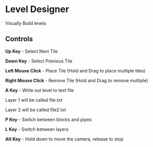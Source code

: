 # Level Designer
Visually Build levels

## Controls ##

**Up Key** - Select Next Tile

**Down Key** - Select Previous Tile

**Left Mouse Click** - Place Tile (Hold and Drag to place multiple tiles)

**Right Mouse Click** - Remove Tile (Hold and Drag to remove multiple)

**A Key** - Write out level to text file

Layer 1 will be called file.txt

Layer 2 will be called file2.txt

**P Key** - Switch between blocks and pipes

**L Key** - Switch between layers

**Alt Key** - Hold down to move the camera, release to stop

